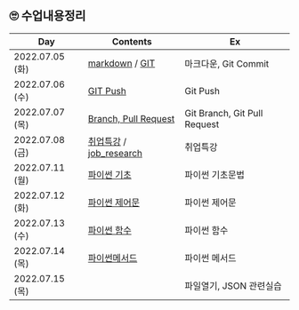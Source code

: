 ## 🙄 수업내용정리

| Day             | Contents                                                     | Ex                           |
| --------------- | ------------------------------------------------------------ | ---------------------------- |
| 2022.07.05 (화) | [markdown](./markdown.md) / [GIT](./TIL_220705.md)           | 마크다운, Git Commit         |
| 2022.07.06 (수) | [GIT Push](./TIL_220706.md)                                  | Git Push                     |
| 2022.07.07 (목) | [Branch, Pull Request](./TIL_220707.md)                      | Git Branch, Git Pull Request |
| 2022.07.08 (금) | [취업특강](https://github.com/Yoonsik-Shin/job-research) / [job_research](https://github.com/Yoonsik-Shin/job-research/blob/b507647070412b8fc03ca814b30f3f09837012f2/research.md) | 취업특강                     |
| 2022.07.11 (월) | [파이썬 기초](./TIL_220711.md)                               | 파이썬 기초문법              |
| 2022.07.12 (화) | [파이썬 제어문](./TIL_220712.md)                             | 파이썬 제어문                |
| 2022.07.13 (수) | [파이썬 함수](./TIL_220713.md)                               | 파이썬 함수                  |
| 2022.07.14 (목) | [파이썬메서드](./TIL_220714.md)                              | 파이썬 메서드                |
| 2022.07.15 (목) |                                                              | 파일열기, JSON 관련실습      |

